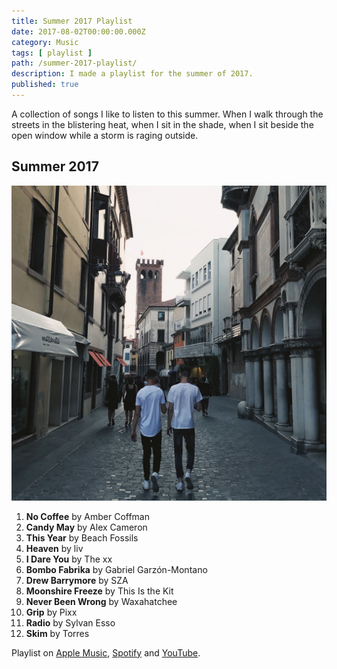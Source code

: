 ```yaml
---
title: Summer 2017 Playlist
date: 2017-08-02T00:00:00.000Z
category: Music
tags: [ playlist ]
path: /summer-2017-playlist/
description: I made a playlist for the summer of 2017.
published: true
---
```


A collection of songs I like to listen to this summer. When I walk through the streets in the blistering heat, when I sit in the shade, when I sit beside the open window while a storm is raging outside.

## Summer 2017

![Summer 2017 Paylist](summer-2017-playlist.jpg)

1. **No Coffee** by Amber Coffman
2. **Candy May** by Alex Cameron
3. **This Year** by Beach Fossils
4. **Heaven** by liv
5. **I Dare You** by The xx
6. **Bombo Fabrika** by Gabriel Garzón-Montano
7. **Drew Barrymore** by SZA
8. **Moonshire Freeze** by This Is the Kit
9. **Never Been Wrong** by Waxahatchee
10. **Grip** by Pixx
11. **Radio** by Sylvan Esso
12. **Skim** by Torres

Playlist on <a href="https://itunes.apple.com/at/playlist/summer-2017/idpl.e00ebd2e4fb544d5b1494f50dc76a4d6?l=en">Apple Music</a>, <a href="https://open.spotify.com/user/116566668/playlist/6Mjboeq1eaPmgY66n2qsAr">Spotify</a> and <a href="https://www.youtube.com/playlist?list=PLCf6Lw03kOwdBJT_gYrSD7EsFSrcKI9RN">YouTube</a>.
